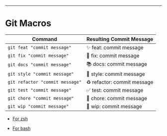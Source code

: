 ---

# Git Macros

| Command                         | Resulting Commit Message    |
| ------------------------------- | --------------------------- |
| `git feat "commit message"`     | ✨ feat: commit message     |
| `git fix "commit message"`      | 🐞 fix: commit message      |
| `git docs "commit message"`     | 📚 docs: commit message     |
| `git style "commit message"`    | 🎨 style: commit message    |
| `git refactor "commit message"` | ♻️ refactor: commit message |
| `git test "commit message"`     | ✅ test: commit message     |
| `git chore "commit message"`    | 🧹 chore: commit message    |
| `git wip "commit message"`      | 🚧 wip: commit message      |

- [For zsh](https://github.com/alexespejo/git-macros/tree/main/zsh)

- [For bash](https://github.com/alexespejo/git-macros/tree/main/bash)
